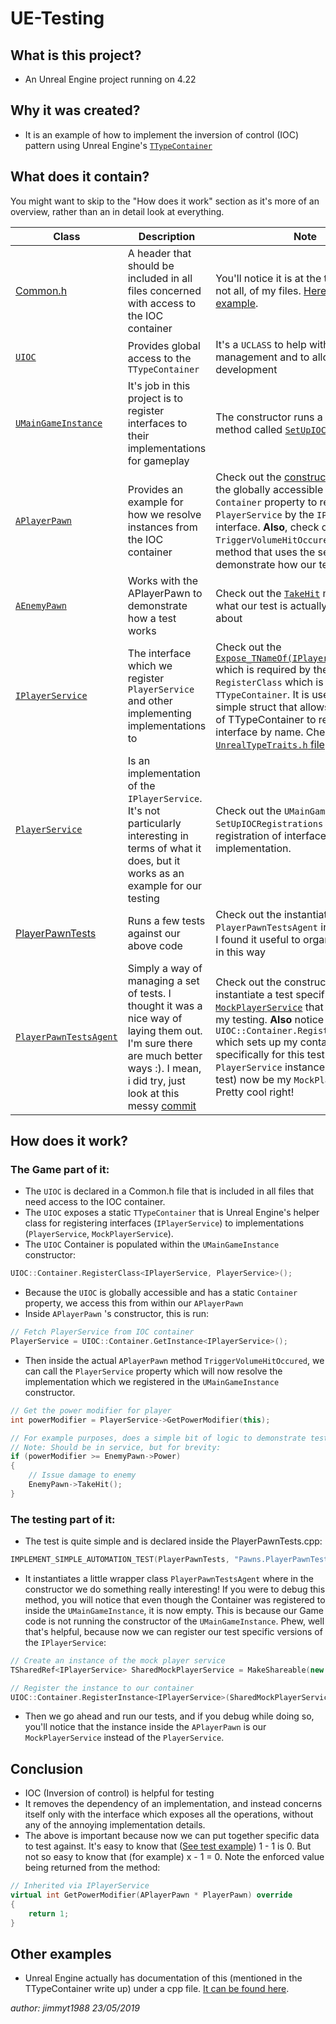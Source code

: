 # UE-Testing 

## What is this project?
- An Unreal Engine project running on 4.22

## Why it was created?
- It is an example of how to implement the inversion of control (IOC) pattern using Unreal Engine's [`TTypeContainer`](https://api.unrealengine.com/INT/API/Runtime/Core/Misc/TTypeContainer/index.html)

## What does it contain?

You might want to skip to the "How does it work" section as it's more of an overview, rather than an in detail look at everything.

|Class|Description|Note|
|--|--|--|
|[Common.h](Source/Testing/Common.h)|A header that should be included in all files concerned with access to the IOC container|You'll notice it is at the top of most, if not all, of my files. [Here is an example](https://github.com/jimmyt1988/UE-Testing/blob/49985ebbbd00fabea41edd78dd5d7d67975acfba/Source/Testing/Pawns/PlayerPawn.h#L5).|
|[`UIOC`](Source/Testing/IOC.h)|Provides global access to the `TTypeContainer`|It's a `UCLASS` to help with memory management and to allow for further development|
|[`UMainGameInstance`](Source/Testing/GameInstances/MainGameInstance.h)|It's job in this project is to register interfaces to their implementations for gameplay|The constructor runs a private method called [`SetUpIOCRegistrations`](https://github.com/jimmyt1988/UE-Testing/blob/49985ebbbd00fabea41edd78dd5d7d67975acfba/Source/Testing/GameInstances/MainGameInstance.cpp#L13-L16)|
|[`APlayerPawn`](Source/Testing/Pawns/PlayerPawn.h)|Provides an example for how we resolve instances from the IOC container|Check out the [constructor](https://github.com/jimmyt1988/UE-Testing/blob/49985ebbbd00fabea41edd78dd5d7d67975acfba/Source/Testing/Pawns/PlayerPawn.cpp#L9-L18) which uses the globally accessible `UIOC` static `Container` property to resolve a `PlayerService` by the `IPlayerService` interface. **Also**, check out the `TriggerVolumeHitOccured` delegate method that uses the service to demonstrate how our tests work |
|[`AEnemyPawn`](Source/Testing/Pawns/EnemyPawn.h)|Works with the APlayerPawn to demonstrate how a test works|Check out the [`TakeHit`](https://github.com/jimmyt1988/UE-Testing/blob/49985ebbbd00fabea41edd78dd5d7d67975acfba/Source/Testing/Pawns/EnemyPawn.cpp#L16-L20) method for what our test is actually concerned about|
|[`IPlayerService`](Source/Testing/Services/Abstracts/IPlayerService.h)|The interface which we register `PlayerService` and other implementing implementations to|Check out the [`Expose_TNameOf(IPlayerService)`](https://github.com/jimmyt1988/UE-Testing/blob/49985ebbbd00fabea41edd78dd5d7d67975acfba/Source/Testing/Services/Abstracts/IPlayerService.h#L18-L19) which is required by the `RegisterClass` which is on the `TTypeContainer`. It is used to create a simple struct that allows the internals of TTypeContainer to reference your interface by name. Check it out in the [`UnrealTypeTraits.h` file](https://github.com/EpicGames/UnrealEngine/blob/7d9919ac7bfd80b7483012eab342cb427d60e8c9/Engine/Source/Runtime/Core/Public/Templates/UnrealTypeTraits.h#L203-L211)|
|[`PlayerService`](Source/Testing/Services/Concretes/PlayerService.h)|Is an implementation of the `IPlayerService`. It's not particularly interesting in terms of what it does, but it works as an example for our testing|Check out the `UMainGameInstance`'s `SetUpIOCRegistrations` method's registration of interface to implementation.|
|[PlayerPawnTests](https://github.com/jimmyt1988/UE-Testing/blob/49985ebbbd00fabea41edd78dd5d7d67975acfba/Source/Testing/Tests/Pawns/PlayerPawnTests.cpp#L87-L101)|Runs a few tests against our above code|Check out the instantiation of `PlayerPawnTestsAgent` inside its belly. I found it useful to organise my tests in this way|
|[`PlayerPawnTestsAgent`](https://github.com/jimmyt1988/UE-Testing/blob/49985ebbbd00fabea41edd78dd5d7d67975acfba/Source/Testing/Tests/Pawns/PlayerPawnTests.cpp#L8-L85)|Simply a way of managing a set of tests. I thought it was a nice way of laying them out. I'm sure there are much better ways :). I mean, i did try, just look at this messy [commit](https://github.com/jimmyt1988/UE-Testing/blob/445aed78f83241010e0c6b60560197447258494d/Source/Testing/Tests/Shared/TestExecutive.h)|Check out the constructor where i instantiate a test specific [`MockPlayerService`](https://github.com/jimmyt1988/UE-Testing/blob/49985ebbbd00fabea41edd78dd5d7d67975acfba/Source/Testing/Tests/Pawns/PlayerPawnTests.cpp#L21-L31) that helps me with my testing. **Also** notice that I call `UIOC::Container.RegisterInstance...` which sets up my container specifically for this test. My `APawn`'s `PlayerService` instance will (for my test) now be my `MockPlayerService`. Pretty cool right!|

## How does it work?
### The Game part of it:
- The `UIOC` is declared in a Common.h file that is included in all files that need access to the IOC container.
- The `UIOC` exposes a static `TTypeContainer` that is Unreal Engine's helper class for registering interfaces (`IPlayerService`) to implementations (`PlayerService`, `MockPlayerService`).
- The `UIOC` Container is populated within the `UMainGameInstance` constructor:
```cpp
UIOC::Container.RegisterClass<IPlayerService, PlayerService>();
```
- Because the `UIOC` is globally accessible and has a static `Container` property, we access this from within our `APlayerPawn`
- Inside `APlayerPawn` 's constructor, this is run:
```cpp
// Fetch PlayerService from IOC container
PlayerService = UIOC::Container.GetInstance<IPlayerService>();
```
- Then inside the actual `APlayerPawn` method `TriggerVolumeHitOccured`, we can call the `PlayerService` property which will now resolve the implementation which we registered in the `UMainGameInstance` constructor.
```cpp
// Get the power modifier for player
int powerModifier = PlayerService->GetPowerModifier(this);

// For example purposes, does a simple bit of logic to demonstrate test
// Note: Should be in service, but for brevity:
if (powerModifier >= EnemyPawn->Power)
{
	// Issue damage to enemy
	EnemyPawn->TakeHit();
}
```
### The testing part of it:
- The test is quite simple and is declared inside the PlayerPawnTests.cpp:
```cpp
IMPLEMENT_SIMPLE_AUTOMATION_TEST(PlayerPawnTests, "Pawns.PlayerPawnTests", EAutomationTestFlags::EditorContext | EAutomationTestFlags::EngineFilter)
```
- It instantiates a little wrapper class `PlayerPawnTestsAgent` where in the constructor we do something really interesting! If you were to debug this method, you will notice that even though the Container was registered to inside the `UMainGameInstance`, it is now empty. This is because our Game code is not running the constructor of the `UMainGameInstance`. Phew, well that's helpful, because now we can register our test specific versions of the `IPlayerService`:
```cpp
// Create an instance of the mock player service
TSharedRef<IPlayerService> SharedMockPlayerService = MakeShareable(new MockPlayerService());

// Register the instance to our container
UIOC::Container.RegisterInstance<IPlayerService>(SharedMockPlayerService);
```
- Then we go ahead and run our tests, and if you debug while doing so, you'll notice that the instance inside the `APlayerPawn` is our `MockPlayerService` instead of the `PlayerService`.

## Conclusion
- IOC (Inversion of control) is helpful for testing
- It removes the dependency of an implementation, and instead concerns itself only with the interface which exposes all the operations, without any of the annoying implementation details.
- The above is important because now we can put together specific data to test against. It's easy to know that ([See test example](https://github.com/jimmyt1988/UE-Testing/blob/49985ebbbd00fabea41edd78dd5d7d67975acfba/Source/Testing/Tests/Pawns/PlayerPawnTests.cpp#L49-L59)) 1 - 1 is 0. But not so easy to know that (for example) x - 1 = 0. Note the enforced value being returned from the method:
```cpp
// Inherited via IPlayerService
virtual int GetPowerModifier(APlayerPawn * PlayerPawn) override
{
	return 1;
}
```
## Other examples
- Unreal Engine actually has documentation of this (mentioned in the TTypeContainer write up) under a cpp file. [It can be found here](https://github.com/EpicGames/UnrealEngine/blob/7d9919ac7bfd80b7483012eab342cb427d60e8c9/Engine/Source/Runtime/Core/Private/Tests/Misc/TypeContainerTest.cpp).

*author: jimmyt1988*
*23/05/2019*
